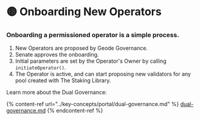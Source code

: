 # 🟡 Onboarding New Operators

### Onboarding a permissioned operator is a simple process.

1. New Operators are proposed by Geode Governance.&#x20;
2. Senate approves the onboarding.
3. Initial parameters are set by the Operator's Owner by calling `initiateOperator()`.
4. The Operator is active, and can start proposing new validators for any pool created with The Staking Library.

Learn more about the Dual Governance:

{% content-ref url="../key-concepts/portal/dual-governance.md" %}
[dual-governance.md](../key-concepts/portal/dual-governance.md)
{% endcontent-ref %}
